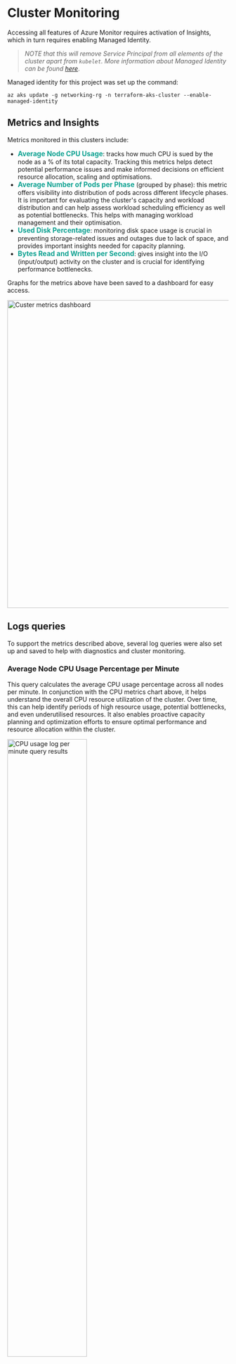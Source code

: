 # Cluster Monitoring 

Accessing all features of Azure Monitor requires activation of Insights, which in turn requires enabling Managed Identity. 
> _NOTE that this will remove Service Principal from all elements of the cluster apart from `kubelet`. More information about Managed Identity can be found [here](https://learn.microsoft.com/en-us/azure/aks/use-managed-identity#enable-managed-identities-on-an-existing-aks-cluster)_.

Managed identity for this project was set up the command:

    az aks update -g networking-rg -n terraform-aks-cluster --enable-managed-identity

## Metrics and Insights

Metrics monitored in this clusters include:
- <span style="color:#10a292; font-size:1.1em; font-weight:bold">Average Node CPU Usage</span>: tracks how much CPU is sued by the node as a % of its total capacity. Tracking this metrics helps detect potential performance issues and make informed decisions on efficient resource allocation, scaling and optimisations.
- <span style="color:#10a292; font-size:1.1em; font-weight:bold">Average Number of Pods per Phase</span> (grouped by phase): this metric offers visibility into distribution of pods across different lifecycle phases. It is important for evaluating the cluster's capacity and workload distribution and can help assess workload scheduling efficiency as well as potential bottlenecks. This helps with managing workload management and their optimisation.
- <span style="color:#10a292; font-size:1.1em; font-weight:bold">Used Disk Percentage</span>: monitoring disk space usage is crucial in preventing storage-related issues and outages due to lack of space, and provides important insights needed for capacity planning.
- <span style="color:#10a292; font-size:1.1em; font-weight:bold">Bytes Read and Written per Second</span>: gives insight into the I/O (input/output) activity on the cluster and is crucial for identifying performance bottlenecks.

Graphs for the metrics above have been saved to a dashboard for easy access.

<img src="media/cluster-metrics-dashboard.png" alt="Custer metrics dashboard" style="width: 700px">

## Logs queries
To support the metrics described above, several log queries were also set up and saved to help with diagnostics and cluster monitoring. 

### Average Node CPU Usage Percentage per Minute
This query calculates the average CPU usage percentage across all nodes per minute. In conjunction with the CPU metrics chart above, it helps understand the overall CPU resource utilization of the cluster. Over time, this can help identify periods of high resource usage, potential bottlenecks, and even underutilised resources. It also enables proactive capacity planning and optimization efforts to ensure optimal performance and resource allocation within the cluster.

<img src="media/cpu_usage_log_query.png" alt="CPU usage log per minute query results" width=60%>

### Average Node Memory Usage Percentage per Minute
This query computes the average memory usage percentage across all nodes in the Kubernetes cluster per minute. Monitoring memory usage is crucial for detecting memory-intensive workloads, memory leaks, and potentially running out of memory that can impact the stability and performance of applications running in the cluster. Monitoring memory usage trends helps identify inefficiencies, optimise resource allocation, and prevent resource exhaustion.

<img src="media/node_memory_usage.png" alt="Average node memory usage percent/minute query results" width=60%>


### Pods Counts with Phase
This query provides counts of the number of pods in each phase (e.g., Pending, Running, Succeeded, Failed). Monitoring pod counts with their respective phases helps assess the health and status of applications deployed in the cluster. For example, it helps to pick up anomalies such as a high number of pending pods or a sudden increase in failed pods, indicating issues with resource availability, scheduling, or application failures.

<img src="media/pods_count_with_phase.png" alt="Count of pods with phase query results" width=60%>

### Find Warning Value in Container Logs
This query searches container logs for messages containing "warning" value. Identifying warning or error indicators allows proactive detection and troubleshooting of issues related to application health, configuration errors, software bugs, or performance issues. It also helps in diagnosing and resolving issues promptly, ensuring the reliability and stability of deployed applications.

<img src="media/find_warning.png" alt="Find 'warning' string in table query results" width=60%>

### Monitoring Kubernetes Events
This query captures Kubernetes events generated by various components and activities within the cluster, such as pod scheduling, creations, deletions, node status changes, scaling activities and errors. Monitoring Kubernetes events can be used to track system events, diagnose problems, audit cluster activities, and ensure compliance with operational policies and best practices. 

<img src="media/kubernetes_events.png" alt="Kubernetes events query results" width=60%>

All the above queries were saved for easy retrieval when needed in the future.

<img src="media/saved_queries.png" alt="List of saved queries" width=20%>

## Alarms
Setting up alerts in Azure Monitor based on thresholds for certain metrics, enables proactive monitoring and responding to potential issues before they escalate. 
Alerts set up in this project monitor the utilisation of node's disk, CPU, and memory.

<img src="media/critical_alerts.png" alt="List of saved queries" width=80%>

### Disk usage alert

**SETTINGS**: 
|   |   |
|---|---|
|Signal name |Disk Used Percentage|
|Threshold |Static, greater than 90%|
|Checks every |5 mins|
|Loopback period|15 mins|
|Action |Email sent to Critical Alerts Response Group|
|Severity |Critical|

**Potential response procedure**:

- Identify the pod(s) or node(s) causing high disk usage.
- Analyze logs and events related to the affected pod(s) or node(s) to determine the cause of the issue (e.g., excessive logging, large file uploads).
- If possible, optimise storage usage by deleting, archiving or moving unnecessary files.
- Consider scaling the storage volumes or nodes to accommodate increased disk usage if optimization is not sufficient.
- Document issue, cause and solution.

### CPU usage alert: 

**SETTINGS**: 
|   |   |
|---|---|
|Signal name |CPU Usage Percentage|
|Threshold |Static, greater than 80%|
|Checks every |5 mins|
|Loopback period|15 mins|
|Action |Email sent to Critical Alerts Response Group|
|Severity |Critical|

**Potential response procedure**:
- Identify the pod(s) or deployment(s) causing high CPU usage.
- Check metrics and logs and analyse application performance and resource consumption within the affected pod(s).
- If applicable, you can try to optimise application code to reduce CPU load.
- Scale horizontally by adding more replicas to distribute the workload.
- If the above is not effective, consider vertical scaling by upgrading the nodes to higher CPU configurations.
- Document issue, cause and solution.

### Memory working set alert:

**SETTINGS**: 
|   |   |
|---|---|
|Signal name |Memory Working Set Percentage|
|Threshold |Static, greater than 80%|
|Checks every |5 mins|
|Loopback period|15 mins|
|Action |Email sent to Critical Alerts Response Group|
|Severity |Critical|

**Potential response procedure**:
- As with previous alerts, first determine which pod(s) or deployment(s) are consuming excessive memory.
- Use metrics and logs to analyze memory utilization patterns and application behaviour within the affected pod(s).
- Review configurations and resource requests to optimise application memory usage.
- Scale horizontally by adding more replicas to further distribute the workload.
- If this doesn't help, scale resources vertically by allocating more memory to the nodes.
- It might be also worth considering to increase the pod eviction threshold or implementing resource quotas to prevent excessive memory usage.
- Document issue, cause and solution.

---
<br>

>To aid prompt resolution of issues it is a good idea to implement automation scripts or set up Azure Alerts Tasks set up to automatically trigger remediation actions such as scaling, restarting pods, or adjusting resource allocations. It is also important to periodically review historical data to assess whether alarm thresholds need adjustment and review, optimise and clean up resources (e.g. optimise docker images, remove files or processes that are no longer needed etc.). Regularly reviewing Azure Advisor recommendations is also a good way to explore what can be done to optimise the cluster.


